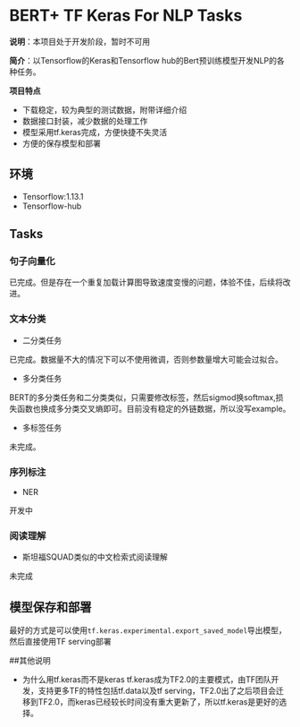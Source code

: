 # BERT+ TF Keras For NLP Tasks
**说明**：本项目处于开发阶段，暂时不可用

**简介**：以Tensorflow的Keras和Tensorflow hub的Bert预训练模型开发NLP的各种任务。

**项目特点**
- 下载稳定，较为典型的测试数据，附带详细介绍
- 数据接口封装，减少数据的处理工作
- 模型采用tf.keras完成，方便快捷不失灵活
- 方便的保存模型和部署

## 环境
- Tensorflow:1.13.1
- Tensorflow-hub

## Tasks
### 句子向量化
已完成。但是存在一个重复加载计算图导致速度变慢的问题，体验不佳，后续将改进。
### 文本分类
- 二分类任务

已完成。数据量不大的情况下可以不使用微调，否则参数量增大可能会过拟合。
- 多分类任务

BERT的多分类任务和二分类类似，只需要修改标签，然后sigmod换softmax,损失函数也换成多分类交叉熵即可。目前没有稳定的外链数据，所以没写example。
- 多标签任务

未完成。
### 序列标注
- NER

开发中
### 阅读理解
- 斯坦福SQUAD类似的中文检索式阅读理解

未完成
## 模型保存和部署
最好的方式是可以使用`tf.keras.experimental.export_saved_model`导出模型，然后直接使用TF serving部署

##其他说明
- 为什么用tf.keras而不是keras
tf.keras成为TF2.0的主要模式，由TF团队开发，支持更多TF的特性包括tf.data以及tf serving，TF2.0出了之后项目会迁移到TF2.0，而keras已经较长时间没有重大更新了，所以tf.keras是更好的选择。

